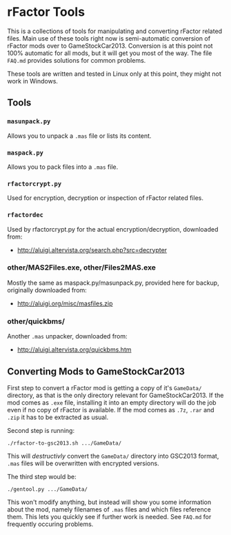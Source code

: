# rFactor Tools

This is a collections of tools for manipulating and converting rFactor
related files. Main use of these tools right now is semi-automatic
conversion of rFactor mods over to GameStockCar2013. Conversion is at
this point not 100% automatic for all mods, but it will get you most
of the way. The file `FAQ.md` provides solutions for common problems.

These tools are written and tested in Linux only at this point, they
might not work in Windows.

## Tools

### `masunpack.py`

Allows you to unpack a `.mas` file or lists its content.

### `maspack.py`

Allows you to pack files into a `.mas` file.

### `rfactorcrypt.py`

Used for encryption, decryption or inspection of rFactor related files.

### `rfactordec`

Used by rfactorcrypt.py for the actual encryption/decryption, downloaded from:

* http://aluigi.altervista.org/search.php?src=decrypter

### other/MAS2Files.exe, other/Files2MAS.exe

Mostly the same as maspack.py/masunpack.py, provided here for backup, originally downloaded from:

* http://aluigi.org/misc/masfiles.zip

### other/quickbms/

Another `.mas` unpacker, downloaded from:

* http://aluigi.altervista.org/quickbms.htm

## Converting Mods to GameStockCar2013

First step to convert a rFactor mod is getting a copy of it's
`GameData/` directory, as that is the only directory relevant for
GameStockCar2013. If the mod comes as `.exe` file, installing it into
an empty directory will do the job even if no copy of rFactor is
available. If the mod comes as `.7z`, `.rar` and `.zip` it has to be
extracted as usual.

Second step is running:

    ./rfactor-to-gsc2013.sh .../GameData/

This will *destructivly* convert the `GameData/` directory into
GSC2013 format, `.mas` files will be overwritten with encrypted
versions.

The third step would be:

    ./gentool.py .../GameData/

This won't modify anything, but instead will show you some information
about the mod, namely filenames of `.mas` files and which files
reference them. This lets you quickly see if further work is needed.
See `FAQ.md` for frequently occuring problems.
